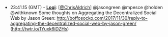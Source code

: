 * <a id="23:41.15">23:41.15 (GMT)</a> - __[Loqi](https://github.com/Loqi)__: [<a href="https://twitter.com/ChrisAldrich">@ChrisAldrich</a>] @jasongreen @mpesce @holden @withknown Some thoughts on Aggregating the Decentralized Social Web by Jason Green: http://boffosocko.com/2017/11/30/reply-to-aggregating-the-decentralized-social-web-by-jason-green/ (http://twtr.io/1Yuxk6iDZHs)
